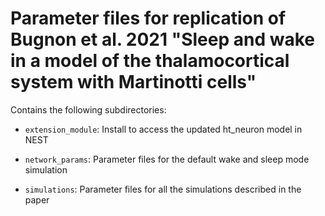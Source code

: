 # Parameter files for replication of Bugnon et al. 2021 "Sleep and wake in a model of the thalamocortical system with Martinotti cells"

Contains the following subdirectories:

- `extension_module`: Install to access the updated ht_neuron model in NEST

- `network_params`: Parameter files for the default wake and sleep mode simulation

- `simulations`: Parameter files for all the simulations described in the paper
